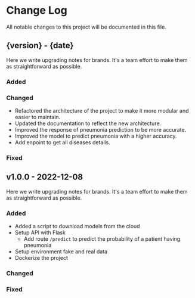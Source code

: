 # Change Log
All notable changes to this project will be documented in this file.

## {version} - {date}

Here we write upgrading notes for brands. It's a team effort to make them as
straightforward as possible.

### Added

### Changed

- Refactored the architecture of the project to make it more modular and
  easier to maintain.
- Updated the documentation to reflect the new architecture.
- Improved the response of pneumonia prediction to be more accurate.
- Improved the model to predict pneumonia with a higher accuracy.
- Add enpoint to get all diseases details.

### Fixed

## v1.0.0 - 2022-12-08
 
Here we write upgrading notes for brands. It's a team effort to make them as
straightforward as possible.
 
### Added
- Added a script to download models from the cloud
- Setup API with Flask
  - Add route `/predict` to predict the probability of a patient having pneumonia
- Setup environment fake and real data
- Dockerize the project

### Changed

 
### Fixed
